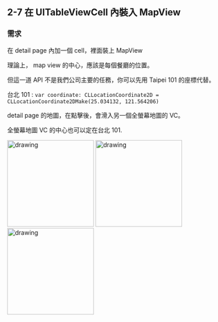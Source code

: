 ## 2-7 在 UITableViewCell 內裝入 MapView

### 需求

在 detail page 內加一個 cell，裡面裝上 MapView

理論上， map view 的中心，應該是每個餐廳的位置。

但這一道 API 不是我們公司主要的任務，你可以先用 Taipei 101 的座標代替。

台北 101 : `var coordinate: CLLocationCoordinate2D = CLLocationCoordinate2DMake(25.034132, 121.564206)`

detail page 的地圖，在點擊後，會滑入另一個全螢幕地圖的 VC。

全螢幕地圖 VC 的中心也可以定在台北 101. 


<img src="./resources/tableView_2_7_1.png" alt="drawing" width="200"/>

<img src="./resources/tableView_2_7_2.png" alt="drawing" width="200"/>

<img src="./resources/tableView_2_7_3.png" alt="drawing" width="200"/>